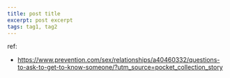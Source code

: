 ```yaml
---
title: post title
excerpt: post excerpt
tags: tag1, tag2
---
```


ref:
- https://www.prevention.com/sex/relationships/a40460332/questions-to-ask-to-get-to-know-someone/?utm_source=pocket_collection_story
